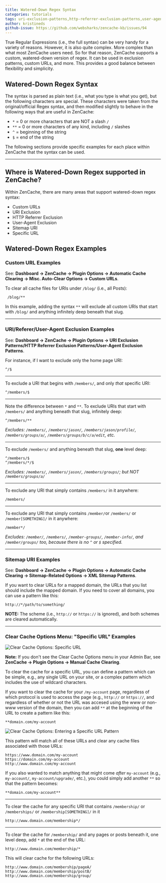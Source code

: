 ```yaml
---
title: Watered-Down Regex Syntax
categories: tutorials
tags: uri-exclusion-patterns,http-referrer-exclusion-patterns,user-agent-exclusion-patterns,html-compression
author: kristineds
github-issue: https://github.com/websharks/zencache-kb/issues/94
---
```


True Regular Expressions (i.e., the full syntax) can be very handy for a variety of reasons. However, it is also quite complex. More complex than what most ZenCache users need. So for that reason, ZenCache supports a custom, watered-down version of regex. It can be used in exclusion patterns, custom URLs, and more. This provides a good balance between flexibility and simplicity.

## Watered-Down Regex Syntax

The syntax is parsed as plain text (i.e., what you type is what you get), but the following characters are special. These characters were taken from the original/official Regex syntax, and then modified slightly to behave in the following ways that are useful in ZenCache:

- `*` = 0 or more characters that are NOT a slash `/`
- `**` = 0 or more characters of any kind, including `/` slashes
- `^` = beginning of the string 
- `$` = end of the string

The following sections provide specific examples for each place within ZenCache that the syntax can be used.

---

## Where is Watered-Down Regex supported in ZenCache?

Within ZenCache, there are many areas that support watered-down regex syntax:

- Custom URLs
- URI Exclusion
- HTTP Referrer Exclusion
- User-Agent Exclusion
- Sitemap URI
- Specific URL 

## Watered-Down Regex Examples

### Custom URL Examples
See: **Dashboard → ZenCache → Plugin Options → Automatic Cache Clearing → Misc. Auto-Clear Options → Custom URLs**.

To clear all cache files for URIs under `/blog/` (i.e., all Posts):

```
 /blog/**
```

In this example, adding the syntax `**` will exclude all custom URIs that start with `/blog/` and anything infinitely deep beneath that slug.

-------

### URI/Referer/User-Agent Exclusion Examples

See: **Dashboard → ZenCache → Plugin Options → URI Exclusion Patterns/HTTP Referrer Exclusion Patterns/User-Agent Exclusion Patterns**.

For instance, if I want to exclude only the home page URI:

```
^/$
```

---

To exclude a URI that begins with `/members/`, and only _that_ specific URI:

```
^/members/$
```

---

Note the difference between `*` and `**`. To exclude URIs that start with `/members/` and anything beneath that slug, infinitely deep:

```
^/members/**
```

_Excludes: `/members/`, `/members/jason/`, `/members/jason/profile/`, `/members/groups/a/`, `/members/groups/b/c/a/edit`, etc._

---

To exclude `/members/` and anything beneath that slug, **one** level deep:

```
^/members/$
^/members/*/$
```

_Excludes: `/members/`, `/members/jason/`, `/members/groups/`; but NOT `/members/groups/a/`_

---

To exclude any URI that simply contains `/members/` in it anywhere:

```
/members/
```

---

To exclude any URI that simply contains `/member/`or `/members/` or `/member[SOMETHING]/` in it anywhere:

```
/member*/
```

_Excludes: `/member/`, `/members/`, `/member-groups/`, `/member-info/`, and `/member/groups/` too, because there is no `^` or `$` specified._

-------

### Sitemap URI Examples

See: **Dashboard → ZenCache → Plugin Options → Automatic Cache Clearing → Sitemap-Related Options → XML Sitemap Patterns**.

If you want to clear URLs for a mapped domain, the URLs that you list should include the mapped domain. If you need to cover all domains, you can use a pattern like this:

```text
http://*/path/to/something/
```

**NOTE:** The scheme (i.e., `http://` or `https://` is ignored), and both schemes are cleared automatically.

-------

### Clear Cache Options Menu: "Specific URL" Examples

![Clear Cache Options: Specific URL](https://cloud.githubusercontent.com/assets/53005/11138107/295dcd5e-898c-11e5-9e08-b92899f1edc4.png)

**Note:** If you don't see the Clear Cache Options menu in your Admin Bar, see **ZenCache → Plugin Options → Manual Cache Clearing**.

To clear the cache for a specific URL, you can define a pattern which can be simple, e.g., any single URL on your site, or a complex pattern which includes the use of wildcard characters.

If you want to clear the cache for your `/my-account` page, regardless of which protocol is used to access the page (e.g., `http://` or `https://`, and regardless of whether or not the URL was accesed using the www or non-www version of the domain, then you can add `**` at the beginning of the URL to create a pattern like this:

```text
**domain.com/my-account
```

![Clear Cache Options: Entering a Specific URL Pattern](https://cloud.githubusercontent.com/assets/53005/11138188/2e232572-898d-11e5-9dde-ec23b340770a.png)


This pattern will match all of these URLs and clear any cache files associated with those URLs:

```text
https://www.domain.com/my-account
https://domain.com/my-account
http://www.domain.com/my-account
```

If you also wanted to match anything that might come _after_ `my-account` (e.g., `my-account/`, `my-account/upgrade/`, etc.), you could simply add another `**` so that the pattern becomes:

```text
**domain.com/my-account**
```

-------

To clear the cache for any specific URI that contains `/membership/` or `/memberships/` or `/membership[SOMETHING]/` in it

```text
http://www.domain.com/membership*/
```

-------

To clear the cache for `/membership/` and any pages or posts beneath it, one level deep, add `*` at the end of the URL:


``` text
http://www.domain.com/membership/*
```

This will clear cache for the following URLs:

```text
http://www.domain.com/membership/pageA/
http://www.domain.com/membership/postB/
http://www.domain.com/membership/group/
```
